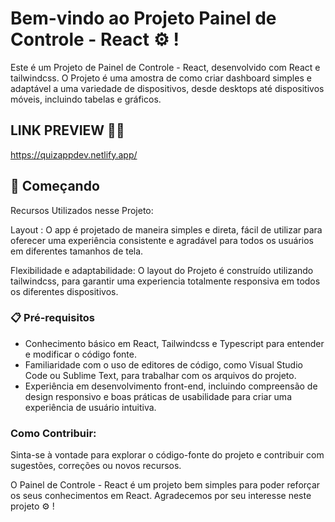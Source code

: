 # Bem-vindo ao Projeto Painel de Controle - React ⚙️ !

Este é um Projeto de Painel de Controle - React, desenvolvido com React e tailwindcss. O Projeto é uma amostra de como criar dashboard simples e adaptável a uma variedade de dispositivos, desde desktops até dispositivos móveis, incluindo tabelas e gráficos.

## LINK PREVIEW 👨‍💻
https://quizappdev.netlify.app/

## 🚀 Começando

Recursos Utilizados nesse Projeto:

Layout : O app é projetado de maneira simples e direta, fácil de utilizar para oferecer uma experiência consistente e agradável para todos os usuários em diferentes tamanhos de tela.

Flexibilidade e adaptabilidade: O layout do Projeto é construído utilizando tailwindcss, para garantir uma experiencia totalmente responsiva em todos os diferentes dispositivos.

### 📋 Pré-requisitos

 - Conhecimento básico em React, Tailwindcss e Typescript para entender e modificar o código fonte.
 - Familiaridade com o uso de editores de código, como Visual Studio Code ou Sublime Text, para trabalhar com os arquivos do projeto.
 - Experiência em desenvolvimento front-end, incluindo compreensão de design responsivo e boas práticas de usabilidade para criar uma experiência de usuário intuitiva.

### Como Contribuir:

Sinta-se à vontade para explorar o código-fonte do projeto e contribuir com sugestões, correções ou novos recursos.

O Painel de Controle - React é um projeto bem simples para poder reforçar os seus conhecimentos em React. Agradecemos por seu interesse  neste projeto ⚙️ ! 
